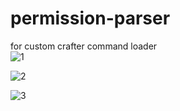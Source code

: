 # permission-parser
for custom crafter command loader  
![1](https://github.com/Sakaki-Aruka/permission-parser/assets/99568054/d81926fd-839f-451d-9a61-0bf576c4904d)  

![2](https://github.com/Sakaki-Aruka/permission-parser/assets/99568054/6a130ebd-5eaa-4e32-be7b-66d60a7f71eb)  

![3](https://github.com/Sakaki-Aruka/permission-parser/assets/99568054/466420fb-ffce-440c-9795-3e2358166aa6)
